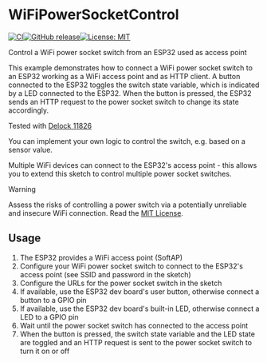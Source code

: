# WiFiPowerSocketControl

[![CI](https://github.com/matthias-bs/WiFiPowerSocketControl/actions/workflows/CI.yml/badge.svg)](https://github.com/matthias-bs/BresserWeatherSensorReceiver/actions/workflows/CI.yml)[![GitHub release](https://img.shields.io/github/release/matthias-bs/WiFiPowerSocketControl?maxAge=3600)](https://github.com/matthias-bs/WiFiPowerSocketControl/releases)[![License: MIT](https://img.shields.io/badge/license-MIT-green)](https://github.com/matthias-bs/WiFiPowerSocketControl/blob/main/LICENSE)



Control a WiFi power socket switch from an ESP32 used as access point

This example demonstrates how to connect a WiFi power socket switch to an ESP32 working
as a WiFi access point and as HTTP client. A button connected to the ESP32 toggles the
switch state variable, which is indicated by a LED connected to the ESP32. When the button is
pressed, the ESP32 sends an HTTP request to the power socket switch to change its state
accordingly.

Tested with [Delock 11826](https://www.delock.com/produkt/11826/merkmale.html)

You can implement your own logic to control the switch, e.g. based on a sensor value.

Multiple WiFi devices can connect to the ESP32's access point - this allows you to extend
this sketch to control multiple power socket switches.

> [!WARNING]  
> Assess the risks of controlling a power switch via a potentially unreliable and insecure WiFi connection.
> Read the [MIT License](LICENSE).

## Usage

1. The ESP32 provides a WiFi access point (SoftAP)
2. Configure your WiFi power socket switch to connect to the ESP32's access point
   (see SSID and password in the sketch)
3. Configure the URLs for the power socket switch in the sketch
4. If available, use the ESP32 dev board's user button, otherwise connect a button to a GPIO pin
5. If available, use the ESP32 dev board's built-in LED, otherwise connect a LED to a GPIO pin
6. Wait until the power socket switch has connected to the access point
7. When the button is pressed, the switch state variable and the LED state are toggled
   and an HTTP request is sent to the power socket switch to turn it on or off
